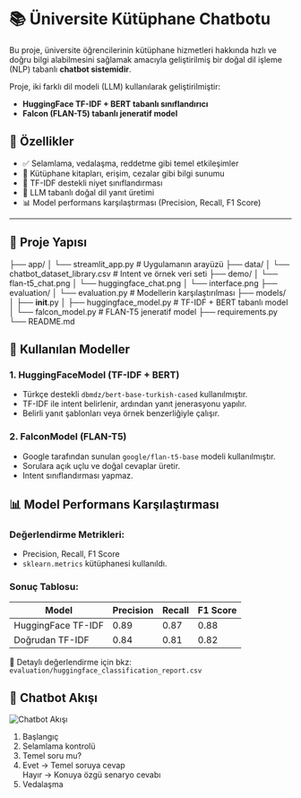 # 📚 Üniversite Kütüphane Chatbotu

Bu proje, üniversite öğrencilerinin kütüphane hizmetleri hakkında hızlı ve doğru bilgi alabilmesini sağlamak amacıyla geliştirilmiş bir doğal dil işleme (NLP) tabanlı **chatbot sistemidir**.

Proje, iki farklı dil modeli (LLM) kullanılarak geliştirilmiştir:  
- **HuggingFace TF-IDF + BERT tabanlı sınıflandırıcı**
- **Falcon (FLAN-T5) tabanlı jeneratif model**

## 🚀 Özellikler

- ✅ Selamlama, vedalaşma, reddetme gibi temel etkileşimler
- 📘 Kütüphane kitapları, erişim, cezalar gibi bilgi sunumu
- 🧠 TF-IDF destekli niyet sınıflandırması
- 💬 LLM tabanlı doğal dil yanıt üretimi
- 📊 Model performans karşılaştırması (Precision, Recall, F1 Score)

---

## 📁 Proje Yapısı
├── app/
│ └── streamlit_app.py # Uygulamanın arayüzü
├── data/
│ └── chatbot_dataset_library.csv # Intent ve örnek veri seti
├── demo/
│ └── flan-t5_chat.png
│ └── huggingface_chat.png
│ └── interface.png
├── evaluation/
│ └── evaluation.py # Modellerin karşılaştırılması
├── models/
│ ├── __init__.py
│ ├── huggingface_model.py # TF-IDF + BERT tabanlı model
│ └── falcon_model.py # FLAN-T5 jeneratif model
├── requirements.py
└── README.md


## 🧠 Kullanılan Modeller

### 1. HuggingFaceModel (TF-IDF + BERT)
- Türkçe destekli `dbmdz/bert-base-turkish-cased` kullanılmıştır.
- TF-IDF ile intent belirlenir, ardından yanıt jenerasyonu yapılır.
- Belirli yanıt şablonları veya örnek benzerliğiyle çalışır.

### 2. FalconModel (FLAN-T5)
- Google tarafından sunulan `google/flan-t5-base` modeli kullanılmıştır.
- Sorulara açık uçlu ve doğal cevaplar üretir.
- Intent sınıflandırması yapmaz.


## 📊 Model Performans Karşılaştırması

### Değerlendirme Metrikleri:
- Precision, Recall, F1 Score
- `sklearn.metrics` kütüphanesi kullanıldı.

### Sonuç Tablosu:

| Model              | Precision | Recall | F1 Score |
|--------------------|-----------|--------|----------|
| HuggingFace TF-IDF | 0.89      | 0.87   | 0.88     |
| Doğrudan TF-IDF    | 0.84      | 0.81   | 0.82     |

📝 Detaylı değerlendirme için bkz: `evaluation/huggingface_classification_report.csv`

## 🔁 Chatbot Akışı

![Chatbot Akışı](chatbot_akis_diyagrami.png)

1. Başlangıç
2. Selamlama kontrolü
3. Temel soru mu?
4. Evet → Temel soruya cevap  
   Hayır → Konuya özgü senaryo cevabı
5. Vedalaşma
